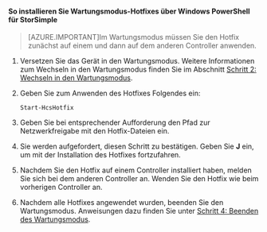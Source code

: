 <!--author=SharS last changed: 9/17/15-->

#### So installieren Sie Wartungsmodus-Hotfixes über Windows PowerShell für StorSimple

> [AZURE.IMPORTANT]Im Wartungsmodus müssen Sie den Hotfix zunächst auf einem und dann auf dem anderen Controller anwenden.

1. Versetzen Sie das Gerät in den Wartungsmodus. Weitere Informationen zum Wechseln in den Wartungsmodus finden Sie im Abschnitt [Schritt 2: Wechseln in den Wartungsmodus](storsimple-update-device.md#step2).

2. Geben Sie zum Anwenden des Hotfixes Folgendes ein:

     `Start-HcsHotfix`

3. Geben Sie bei entsprechender Aufforderung den Pfad zur Netzwerkfreigabe mit den Hotfix-Dateien ein.

4. Sie werden aufgefordert, diesen Schritt zu bestätigen. Geben Sie **J** ein, um mit der Installation des Hotfixes fortzufahren.

5. Nachdem Sie den Hotfix auf einem Controller installiert haben, melden Sie sich bei dem anderen Controller an. Wenden Sie den Hotfix wie beim vorherigen Controller an.

6. Nachdem alle Hotfixes angewendet wurden, beenden Sie den Wartungsmodus. Anweisungen dazu finden Sie unter [Schritt 4: Beenden des Wartungsmodus](storsimple-update-device.md#step4).

<!---HONumber=Oct15_HO3-->